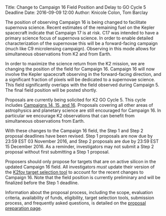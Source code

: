 Title: Change to Campaign 16 Field Position and Delay to GO Cycle 5 Deadline
Date: 2016-09-09 12:00
Author: Knicole Colon, Tom Barclay

The position of observing Campaign 16 is being changed to facilitate supernova science. Recent estimates of the remaining fuel on the Kepler spacecraft indicate that Campaign 17 is at risk. C17 was intended to have a primary science focus of supernova science. In order to enable detailed characterization of the supernovae this will be a forward-facing campaign (much like C9 microlensing campaign). Observing in this mode
 allows for simultaneous observations from K2 and from Earth.

In order to maximize the
 science return from the K2 mission, we are changing the position of the field for Campaign 16.
 Campaign 16 will now involve the Kepler spacecraft observing in the
 forward-facing direction, and a significant fraction of pixels will
 be dedicated to a supernovae science. This field significantly overlaps with the field observed during Campaign 5. The final field position will be posted shortly.

Proposals are currently being solicited for K2 GO Cycle 5.
 This cycle includes [Campaigns 14, 15, and 16](/k2-fields.html).
 Proposals covering all other
 areas of astrophysics and planetary science are still encouraged for
 Campaign 16. In particular we encourage K2 observations that can benefit from simultaneous observations from Earth.

 With these changes to the Campaign 16 field, the
Step 1 and Step 2 proposal deadlines have been revised. Step 1 proposals are now due by
23:59 EST 03 November 2016, and Step 2 proposals are due by 23:59 EST
15 December 2016. As a reminder, investigators may not submit a Step
2 proposal without first submitting a Step 1 proposal.

Proposers should only propose for
 targets that are on active silicon in the updated Campaign 16
 field. All investigators *must* update their version of the
<a href="software.html#k2fov">K2fov target selection tool</a>
to account for the recent changes to Campaign 16. Note that the field
position is currently preliminary and will be finalized before the Step 1 deadline.

Information about the proposal process, including the scope, evaluation criteria, availability of funds, eligibility, target selection tools, submission process, and frequently asked questions, is detailed on the [proposal preparation page](/k2-proposing-targets.html).
